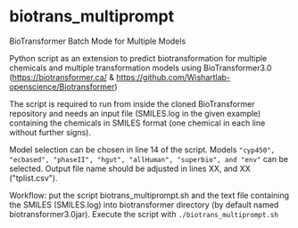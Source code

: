 # biotrans_multiprompt
BioTransformer Batch Mode for Multiple Models

Python script as an extension to predict biotransformation for multiple chemicals and multiple transformation models using BioTransformer3.0 (https://biotransformer.ca/ & https://github.com/Wishartlab-openscience/Biotransformer)

The script is required to run from inside the cloned BioTransformer repository and needs an input file (SMILES.log in the given example) containing the chemicals in SMILES format (one chemical in each line without further signs).

Model selection can be chosen in line 14 of the script. Models ```"cyp450", "ecbased", "phaseII", "hgut", "allHuman", "superbio", and "env"```  can be selected.
Output file name should be adjusted in lines XX, and XX ("tplist.csv").

Workflow:
put the script biotrans_multiprompt.sh and the text file containing the SMILES (SMILES.log) into biotransformer directory (by default named biotransformer3.0jar).
Execute the script with 
```./biotrans_multiprompt.sh``` 

